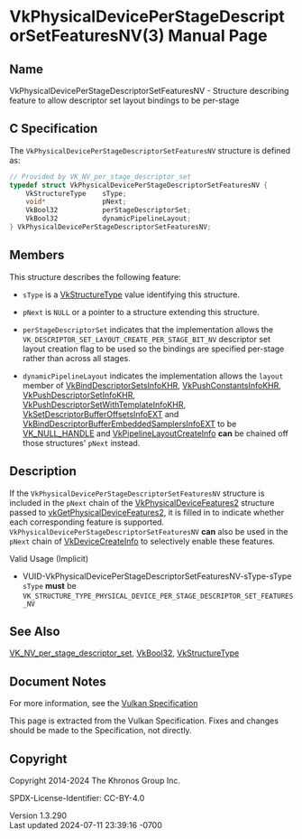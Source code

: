 # VkPhysicalDevicePerStageDescriptorSetFeaturesNV(3) Manual Page

## Name

VkPhysicalDevicePerStageDescriptorSetFeaturesNV - Structure describing
feature to allow descriptor set layout bindings to be per-stage



## <a href="#_c_specification" class="anchor"></a>C Specification

The `VkPhysicalDevicePerStageDescriptorSetFeaturesNV` structure is
defined as:

``` c
// Provided by VK_NV_per_stage_descriptor_set
typedef struct VkPhysicalDevicePerStageDescriptorSetFeaturesNV {
    VkStructureType    sType;
    void*              pNext;
    VkBool32           perStageDescriptorSet;
    VkBool32           dynamicPipelineLayout;
} VkPhysicalDevicePerStageDescriptorSetFeaturesNV;
```

## <a href="#_members" class="anchor"></a>Members

This structure describes the following feature:

- `sType` is a [VkStructureType](https://registry.khronos.org/vulkan/specs/1.3-extensions/man/html/VkStructureType.html) value identifying
  this structure.

- `pNext` is `NULL` or a pointer to a structure extending this
  structure.

- <span id="features-perStageDescriptorSet"></span>
  `perStageDescriptorSet` indicates that the implementation allows the
  `VK_DESCRIPTOR_SET_LAYOUT_CREATE_PER_STAGE_BIT_NV` descriptor set
  layout creation flag to be used so the bindings are specified
  per-stage rather than across all stages.

- <span id="features-dynamicPipelineLayout"></span>
  `dynamicPipelineLayout` indicates the implementation allows the
  `layout` member of
  [VkBindDescriptorSetsInfoKHR](https://registry.khronos.org/vulkan/specs/1.3-extensions/man/html/VkBindDescriptorSetsInfoKHR.html),
  [VkPushConstantsInfoKHR](https://registry.khronos.org/vulkan/specs/1.3-extensions/man/html/VkPushConstantsInfoKHR.html),
  [VkPushDescriptorSetInfoKHR](https://registry.khronos.org/vulkan/specs/1.3-extensions/man/html/VkPushDescriptorSetInfoKHR.html),
  [VkPushDescriptorSetWithTemplateInfoKHR](https://registry.khronos.org/vulkan/specs/1.3-extensions/man/html/VkPushDescriptorSetWithTemplateInfoKHR.html),
  [VkSetDescriptorBufferOffsetsInfoEXT](https://registry.khronos.org/vulkan/specs/1.3-extensions/man/html/VkSetDescriptorBufferOffsetsInfoEXT.html)
  and
  [VkBindDescriptorBufferEmbeddedSamplersInfoEXT](https://registry.khronos.org/vulkan/specs/1.3-extensions/man/html/VkBindDescriptorBufferEmbeddedSamplersInfoEXT.html)
  to be [VK_NULL_HANDLE](https://registry.khronos.org/vulkan/specs/1.3-extensions/man/html/VK_NULL_HANDLE.html) and
  [VkPipelineLayoutCreateInfo](https://registry.khronos.org/vulkan/specs/1.3-extensions/man/html/VkPipelineLayoutCreateInfo.html) **can**
  be chained off those structures' `pNext` instead.

## <a href="#_description" class="anchor"></a>Description

If the `VkPhysicalDevicePerStageDescriptorSetFeaturesNV` structure is
included in the `pNext` chain of the
[VkPhysicalDeviceFeatures2](https://registry.khronos.org/vulkan/specs/1.3-extensions/man/html/VkPhysicalDeviceFeatures2.html) structure
passed to
[vkGetPhysicalDeviceFeatures2](https://registry.khronos.org/vulkan/specs/1.3-extensions/man/html/vkGetPhysicalDeviceFeatures2.html), it is
filled in to indicate whether each corresponding feature is supported.
`VkPhysicalDevicePerStageDescriptorSetFeaturesNV` **can** also be used
in the `pNext` chain of [VkDeviceCreateInfo](https://registry.khronos.org/vulkan/specs/1.3-extensions/man/html/VkDeviceCreateInfo.html) to
selectively enable these features.

Valid Usage (Implicit)

- <a
  href="#VUID-VkPhysicalDevicePerStageDescriptorSetFeaturesNV-sType-sType"
  id="VUID-VkPhysicalDevicePerStageDescriptorSetFeaturesNV-sType-sType"></a>
  VUID-VkPhysicalDevicePerStageDescriptorSetFeaturesNV-sType-sType  
  `sType` **must** be
  `VK_STRUCTURE_TYPE_PHYSICAL_DEVICE_PER_STAGE_DESCRIPTOR_SET_FEATURES_NV`

## <a href="#_see_also" class="anchor"></a>See Also

[VK_NV_per_stage_descriptor_set](https://registry.khronos.org/vulkan/specs/1.3-extensions/man/html/VK_NV_per_stage_descriptor_set.html),
[VkBool32](https://registry.khronos.org/vulkan/specs/1.3-extensions/man/html/VkBool32.html), [VkStructureType](https://registry.khronos.org/vulkan/specs/1.3-extensions/man/html/VkStructureType.html)

## <a href="#_document_notes" class="anchor"></a>Document Notes

For more information, see the <a
href="https://registry.khronos.org/vulkan/specs/1.3-extensions/html/vkspec.html#VkPhysicalDevicePerStageDescriptorSetFeaturesNV"
target="_blank" rel="noopener">Vulkan Specification</a>

This page is extracted from the Vulkan Specification. Fixes and changes
should be made to the Specification, not directly.

## <a href="#_copyright" class="anchor"></a>Copyright

Copyright 2014-2024 The Khronos Group Inc.

SPDX-License-Identifier: CC-BY-4.0

Version 1.3.290  
Last updated 2024-07-11 23:39:16 -0700
